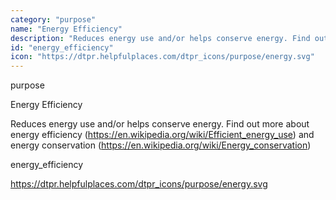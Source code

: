 ```yaml
---
category: "purpose"
name: "Energy Efficiency"
description: "Reduces energy use and/or helps conserve energy. Find out more about energy efficiency (https://en.wikipedia.org/wiki/Efficient_energy_use) and energy conservation (https://en.wikipedia.org/wiki/Energy_conservation)"
id: "energy_efficiency"
icon: "https://dtpr.helpfulplaces.com/dtpr_icons/purpose/energy.svg"
---
```

purpose

Energy Efficiency

Reduces energy use and/or helps conserve energy. Find out more about energy efficiency (https://en.wikipedia.org/wiki/Efficient_energy_use) and energy conservation (https://en.wikipedia.org/wiki/Energy_conservation)

energy_efficiency

https://dtpr.helpfulplaces.com/dtpr_icons/purpose/energy.svg